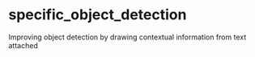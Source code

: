 # specific_object_detection
Improving object detection by drawing contextual information from text attached
